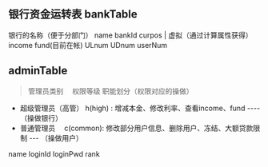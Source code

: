 ## 银行资金运转表 bankTable

银行的名称（便于分部门）
name bankId curpos | 虚拟（通过计算属性获得）income fund(目前在帐) ULnum UDnum userNum 


## adminTable

> 管理员类别　		权限等级		职能划分（权限对应的操做）

- 超级管理员（高管）	h(high) : 		增减本金、修改利率、查看income、fund 		----（操做银行）
- 普通管理员　		c(common): 	修改部分用户信息、删除用户、冻结、大额贷款限制 	--- （操做用户）

name loginId loginPwd rank
